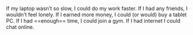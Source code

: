 If my laptop wasn’t so slow, I could do my work faster.
If I had any friends, I wouldn’t feel lonely.
If I earned more money, I could (or would) buy a tablet PC.
If I had ==enough== time, I could join a gym.
If I had internet I could chat online. 